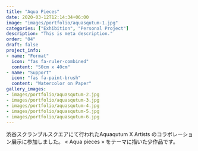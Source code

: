 ```yaml
---
title: "Aqua Pieces"
date: 2020-03-12T12:14:34+06:00
image: "images/portfolio/aquasqutum-1.jpg"
categories: ["Exhibition", "Personal Project"]
description: "This is meta description."
order: "04"
draft: false
project_info:
- name: "Format"
  icon: "fas fa-ruler-combined"
  content: "50cm x 40cm"
- name: "Support"
  icon: "fas fa-paint-brush"
  content: "Watercolor on Paper"
gallery_images:
- images/portfolio/aquasqutum-2.jpg
- images/portfolio/aquasqutum-3.jpg
- images/portfolio/aquasqutum-4.jpg
- images/portfolio/aquasqutum-5.jpg
- images/portfolio/aquasqutum-6.jpg
---
```

渋谷スクランブルスクエアにて行われたAquaqutum X Artists のコラボレーション展示に参加しました。
« Aqua pieces » をテーマに描いた少作品です。
